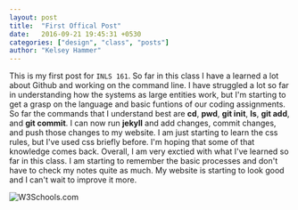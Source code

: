 ```yaml
---
layout: post
title:  "First Offical Post"
date:   2016-09-21 19:45:31 +0530
categories: ["design", "class", "posts"]
author: "Kelsey Hammer"
---
```

This is my first post for `INLS 161`. So far in this class I have a learned a lot about Github and working on the command line. I have struggled a lot so far in understanding
how the systems as large entities work, but I'm starting to get a grasp on the language and basic funtions of our coding assignments. So far the commands that I understand 
best are **cd**, **pwd**, **git init**, **ls**, **git add**, and **git commit**. I can now run **jekyll** and add changes, commit changes, and push those changes to my website. I am just starting to learn
the css rules, but I've used css briefly before. I'm hoping that some of that knowledge comes back. Overall, I am very exctied with what I've learned so far in this class. I am 
starting to remember the basic processes and don't have to check my notes quite as much. My website is starting to look good and I can't wait to improve it more. 

<img src="http://www.w3schools.com/images/w3schools_green.jpg" alt="W3Schools.com">